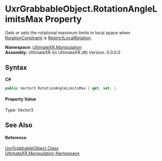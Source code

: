 # UxrGrabbableObject.RotationAngleLimitsMax Property 
 

Gets or sets the rotational maximum limits in local space when <a href="P_UltimateXR_Manipulation_UxrGrabbableObject_RotationConstraint">RotationConstraint</a> is <a href="T_UltimateXR_Manipulation_UxrRotationConstraintMode">RestrictLocalRotation</a>.

**Namespace:**&nbsp;<a href="N_UltimateXR_Manipulation">UltimateXR.Manipulation</a><br />**Assembly:**&nbsp;UltimateXR (in UltimateXR.dll) Version: 0.0.0.0

## Syntax

**C#**<br />
``` C#
public Vector3 RotationAngleLimitsMax { get; set; }
```


#### Property Value
Type: Vector3

## See Also


#### Reference
<a href="T_UltimateXR_Manipulation_UxrGrabbableObject">UxrGrabbableObject Class</a><br /><a href="N_UltimateXR_Manipulation">UltimateXR.Manipulation Namespace</a><br />